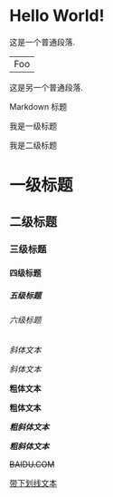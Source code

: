 # Hello World!  
这是一个普通段落.
<table>
    <tr>
        <td>Foo</td>
    </tr>
</table> 
这是另一个普通段落.

Markdown 标题

我是一级标题

我是二级标题
# 一级标题
## 二级标题
### 三级标题
#### 四级标题
##### 五级标题
###### 六级标题
*斜体文本*

_斜体文本_

**粗体文本**

__粗体文本__

***粗斜体文本***

___粗斜体文本___

~~BAIDU.COM~~

<u>带下划线文本</u>